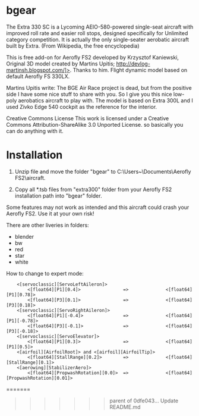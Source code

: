 # bgear
The Extra 330 SC is a Lycoming AEIO-580-powered single-seat aircraft with improved roll rate and easier roll stops, designed specifically for Unlimited category competition. It is actually the only single-seater aerobatic aircraft built by Extra. (From Wikipedia, the free encyclopedia)

This is free add-on for Aerofly FS2 developed by Krzysztof Kaniewski,
Original 3D model created by Martins Upitis; http://devlog-martinsh.blogspot.com/]>. Thanks to him. 
Flight dynamic model based on default Aerofly FS 330LX.
 
Martins Upitis write: The BGE Air Race project is dead, but from the positive side I have some nice stuff to share with you. So I give you this nice low-poly aerobatics aircraft to play with. The model is based on Extra 300L  and I used Zivko Edge 540 cockpit as the reference for the interior.

Creative Commons License
This work is licensed under a Creative Commons Attribution-ShareAlike 3.0 Unported License.
so basically you can do anything with it.

# Installation

1. Unzip file and move the folder "bgear" to C:\Users\~\Documents\Aerofly FS2\aircraft.

2. Copy all *.tsb files from "extra300" folder from your Aerofly FS2 installation path into "bgear" folder.

 Some features may not work as intended and this aircraft could crash your Aerofly FS2. 
 Use it at your own risk!
 
There are other liveries in folders:

- blender
- bw
- red
- star
- white



How to change to expert mode:

        <[servoclassic][ServoLeftAileron]>
            <[float64][P1][0.4]>				=>	            <[float64][P1][0.78]>
            <[float64][P3][0.1]>				=>	            <[float64][P3][0.18]>
        <[servoclassic][ServoRightAileron]>
            <[float64][P1][-0.4]>				=>	            <[float64][P1][-0.78]>
            <[float64][P3][-0.1]>				=>	            <[float64][P3][-0.18]>
        <[servoclassic][ServoElevator]>
            <[float64][P1][0.3]>				=>	            <[float64][P1][0.5]>
        <[airfoil][AirfoilRoot]> and <[airfoil][AirfoilTip]>			
            <[float64][StallRange][0.2]>		=>	            <[float64][StallRange][0.1]>
        <[aerowing][StabilizerAero]>
            <[float64][PropwashRotation][0.0]>	=>	            <[float64][PropwashRotation][0.01]>
=======
>>>>>>> parent of 0dfe043... Update README.md
